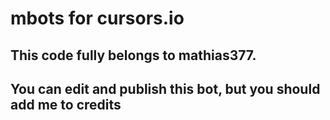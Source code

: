 # mbots for cursors.io  
## This code fully belongs to mathias377.  
## You can edit and publish this bot, but you should add me to credits